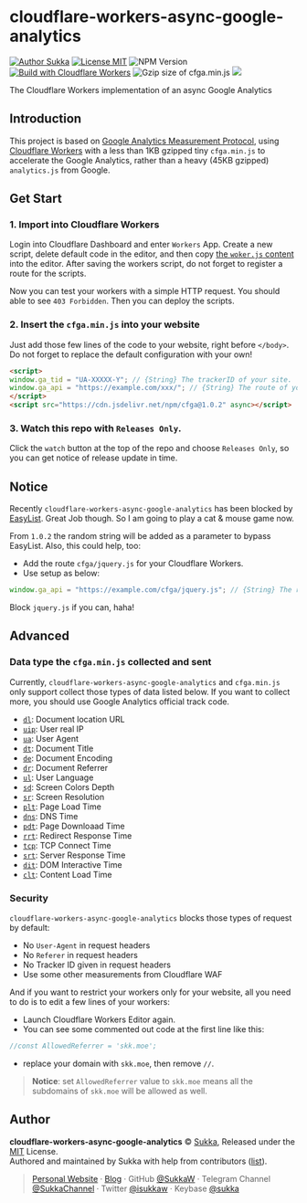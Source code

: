 # cloudflare-workers-async-google-analytics

[![Author Sukka](https://img.shields.io/badge/author-Sukka-b68469.svg?style=flat-square)](https://skk.moe)
[![License MIT](https://img.shields.io/github/license/sukkaw/cloudflare-workers-async-google-analytics.svg?style=flat-square)](./LICENSE)
![NPM Version](https://img.shields.io/npm/v/cfga?style=flat-square)
[![Build with Cloudflare Workers](https://img.shields.io/badge/build%20with-cloudflare%20workers-f38020.svg?style=flat-square)](https://workers.cloudflare.com/)
![Gzip size of cfga.min.js](https://img.badgesize.io/sukkaw/cloudflare-workers-async-google-analytics/master/cfga.min.js.svg?compression=gzip&style=flat-square)
[![](https://data.jsdelivr.com/v1/package/npm/cfga/badge)](https://www.jsdelivr.com/package/npm/cfga)


The Cloudflare Workers implementation of an async Google Analytics

## Introduction

This project is based on [Google Analytics Measurement Protocol](https://developers.google.com/analytics/devguides/collection/protocol/v1/), using [Cloudflare Workers](https://workers.cloudflare.com/) with a less than 1KB gzipped tiny `cfga.min.js` to accelerate the Google Analytics, rather than a heavy (45KB gzipped) `analytics.js` from Google.

## Get Start

### 1. Import into Cloudflare Workers

Login into Cloudflare Dashboard and enter `Workers` App. Create a new script, delete default code in the editor, and then copy [the `woker.js` content](https://github.com/SukkaW/cloudflare-workers-async-google-analytics/blob/master/worker.js) into the editor. After saving the workers script, do not forget to register a route for the scripts.

Now you can test your workers with a simple HTTP request. You should able to see `403 Forbidden`. Then you can deploy the scripts.

### 2. Insert the `cfga.min.js` into your website

Just add those few lines of the code to your website, right before `</body>`. Do not forget to replace the default configuration with your own!

```html
<script>
window.ga_tid = "UA-XXXXX-Y"; // {String} The trackerID of your site.
window.ga_api = "https://example.com/xxx/"; // {String} The route of your cloudflare workers you just registered before.
</script>
<script src="https://cdn.jsdelivr.net/npm/cfga@1.0.2" async></script>
```

### 3. Watch this repo with `Releases Only`.

Click the `watch` button at the top of the repo and choose `Releases Only`, so you can get notice of release update in time.

## Notice

Recently `cloudflare-workers-async-google-analytics` has been blocked by [EasyList](https://github.com/easylist/easylist/commit/2ce2444193f5d479fb131e9dc89bbde9c82c8ad1). Great Job though. So I am going to play a cat & mouse game now.

From `1.0.2` the random string will be added as a parameter to bypass EasyList. Also, this could help, too:

- Add the route `cfga/jquery.js` for your Cloudflare Workers.
- Use setup as below:

```js
window.ga_api = "https://example.com/cfga/jquery.js"; // {String} The route of your cloudflare workers you just registered before.
```

Block `jquery.js` if you can, haha!

## Advanced

### Data type the `cfga.min.js` collected and sent

Currently, `cloudflare-workers-async-google-analytics` and `cfga.min.js` only support collect those types of data listed below. If you want to collect more, you should use Google Analytics official track code.

- [`dl`](https://developers.google.com/analytics/devguides/collection/protocol/v1/parameters#dl): Document location URL
- [`uip`](https://developers.google.com/analytics/devguides/collection/protocol/v1/parameters#uip): User real IP
- [`ua`](https://developers.google.com/analytics/devguides/collection/protocol/v1/parameters#ua): User Agent
- [`dt`](https://developers.google.com/analytics/devguides/collection/protocol/v1/parameters#dt): Document Title
- [`de`](https://developers.google.com/analytics/devguides/collection/protocol/v1/parameters#de): Document Encoding
- [`dr`](https://developers.google.com/analytics/devguides/collection/protocol/v1/parameters#dr): Document Referrer
- [`ul`](https://developers.google.com/analytics/devguides/collection/protocol/v1/parameters#ul): User Language
- [`sd`](https://developers.google.com/analytics/devguides/collection/protocol/v1/parameters#sd): Screen Colors Depth
- [`sr`](https://developers.google.com/analytics/devguides/collection/protocol/v1/parameters#sr): Screen Resolution
- [`plt`](https://developers.google.com/analytics/devguides/collection/protocol/v1/parameters#plt): Page Load Time
- [`dns`](https://developers.google.com/analytics/devguides/collection/protocol/v1/parameters#dns): DNS Time
- [`pdt`](https://developers.google.com/analytics/devguides/collection/protocol/v1/parameters#pdt): Page Downloaad Time
- [`rrt`](https://developers.google.com/analytics/devguides/collection/protocol/v1/parameters#rrt): Redirect Response Time
- [`tcp`](https://developers.google.com/analytics/devguides/collection/protocol/v1/parameters#tcp): TCP Connect Time
- [`srt`](https://developers.google.com/analytics/devguides/collection/protocol/v1/parameters#srt): Server Response Time
- [`dit`](https://developers.google.com/analytics/devguides/collection/protocol/v1/parameters#dit): DOM Interactive Time
- [`clt`](https://developers.google.com/analytics/devguides/collection/protocol/v1/parameters#clt): Content Load Time

### Security

`cloudflare-workers-async-google-analytics` blocks those types of request by default:

- No `User-Agent` in request headers
- No `Referer` in request headers
- No Tracker ID given in request headers
- Use some other measurements from Cloudflare WAF

And if you want to restrict your workers only for your website, all you need to do is to edit a few lines of your workers:

- Launch Cloudflare Workers Editor again.
- You can see some commented out code at the first line like this:

```javascript
//const AllowedReferrer = 'skk.moe';
```

- replace your domain with `skk.moe`, then remove `//`.

> **Notice**: set `AllowedReferrer` value to `skk.moe` means all the subdomains of `skk.moe` will be allowed as well.

## Author

**cloudflare-workers-async-google-analytics** © [Sukka](https://github.com/SukkaW), Released under the [MIT](./LICENSE) License.<br>
Authored and maintained by Sukka with help from contributors ([list](https://github.com/SukkaW/cloudflare-workers-async-google-analytics/graphs/contributors)).

> [Personal Website](https://skk.moe) · [Blog](https://blog.skk.moe) · GitHub [@SukkaW](https://github.com/SukkaW) · Telegram Channel [@SukkaChannel](https://t.me/SukkaChannel) · Twitter [@isukkaw](https://twitter.com/isukkaw) · Keybase [@sukka](https://keybase.io/sukka)
